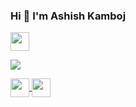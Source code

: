 ### Hi 👋 I'm Ashish Kamboj

<a href="https://www.linkedin.com/in/ashish-kamboj/" rel="nofollow"><img height="30" src="https://camo.githubusercontent.com/015fef11ef07fffa4a54e3b3bcef5dd7b93f0add902973a4abf83fca80bb0bbc/68747470733a2f2f696d672e736869656c64732e696f2f62616467652f6c696e6b6564696e2d626c75652e7376673f267374796c653d666f722d7468652d6261646765266c6f676f3d6c696e6b6564696e266c6f676f436f6c6f723d7768697465" data-canonical-src="https://img.shields.io/badge/linkedin-blue.svg?&amp;style=for-the-badge&amp;logo=linkedin&amp;logoColor=white" style="max-width:100%;"></a>


![](https://komarev.com/ghpvc/?username=ashish-kamboj&style=flat-square)

<a href="https://github.com/ashish-kamboj/github-readme-stats">
  <img height="30" align="center" src="https://github-readme-stats.vercel.app/api?username=ashish-kamboj&theme=default&show_icons=true&hide=issues,contribs" />
</a>
<a href="https://github.com/ashish-kamboj/github-readme-stats">
  <img height="30" align="center" src="https://github-readme-stats.vercel.app/api/top-langs/?username=ashish-kamboj&layout=compact&langs_count=10" />
</a>

<!--
**ashish-kamboj/ashish-kamboj** is a ✨ _special_ ✨ repository because its `README.md` (this file) appears on your GitHub profile.

Here are some ideas to get you started:

- 🔭 I’m currently working on ...
- 🌱 I’m currently learning ...
- 👯 I’m looking to collaborate on ...
- 🤔 I’m looking for help with ...
- 💬 Ask me about ...
- 📫 How to reach me: ...
- 😄 Pronouns: ...
- ⚡ Fun fact: ...
-->
